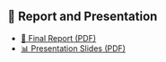 ## 📄 Report and Presentation

- [📝 Final Report (PDF)](report/final_report.pdf)
- [📊 Presentation Slides (PDF)](report/presentation_slides.pdf)
